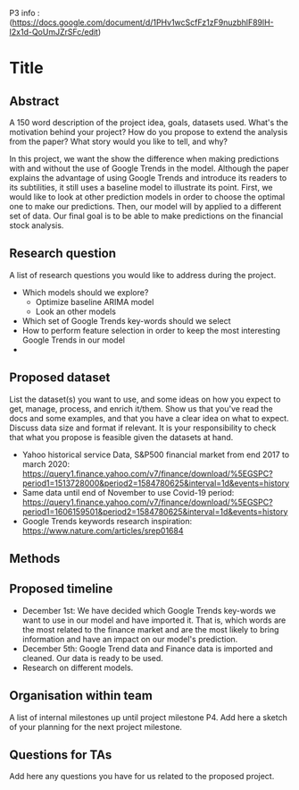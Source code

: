 P3 info : (https://docs.google.com/document/d/1PHv1wcScfFz1zF9nuzbhlF89lH-I2x1d-QoUmJZrSFc/edit)

# Title 

## Abstract
A 150 word description of the project idea, goals, datasets used. What's the motivation behind your project? How do you propose to extend the analysis from the paper? What story would you like to tell, and why? 

In this project, we want the show the difference when making predictions with and without the use of Google Trends in the model. 
Although the paper explains the advantage of using Google Trends and introduce its readers to its subtilities, it still uses a baseline model to illustrate its point. First, we would like to look at other prediction models in order to choose the optimal one to make our predictions. Then, our model will by applied to a different set of data. Our final goal is to be able to make predictions on the financial stock analysis. 

## Research question
A list of research questions you would like to address during the project.

- Which models should we explore?
  - Optimize baseline ARIMA model
  - Look an other models
- Which set of Google Trends key-words should we select
- How to perform feature selection in order to keep the most interesting Google Trends in our model
-


## Proposed dataset
List the dataset(s) you want to use, and some ideas on how you expect to get, manage, process, and enrich it/them. Show us that you've read the docs and some examples, and that you have a clear idea on what to expect. Discuss data size and format if relevant. It is your responsibility to check that what you propose is feasible given the datasets at hand.
- Yahoo historical service Data, S&P500 financial market from end 2017 to march 2020: https://query1.finance.yahoo.com/v7/finance/download/%5EGSPC?period1=1513728000&period2=1584780625&interval=1d&events=history
- Same data until end of November to use Covid-19 period: https://query1.finance.yahoo.com/v7/finance/download/%5EGSPC?period1=1606159501&period2=1584780625&interval=1d&events=history
- Google Trends keywords research inspiration: https://www.nature.com/articles/srep01684


## Methods

## Proposed timeline

- December 1st: We have decided which Google Trends key-words we want to use in our model and have imported it. That is, which words are the most related to the finance market and are the most likely to bring information and have an impact on our model's prediction.
- December 5th: Google Trend data and Finance data is imported and cleaned. Our data is ready to be used.
- Research on different models.

## Organisation within team
A list of internal milestones up until project milestone P4. Add here a sketch of your planning for the next project milestone.
## Questions for TAs
Add here any questions you have for us related to the proposed project.
